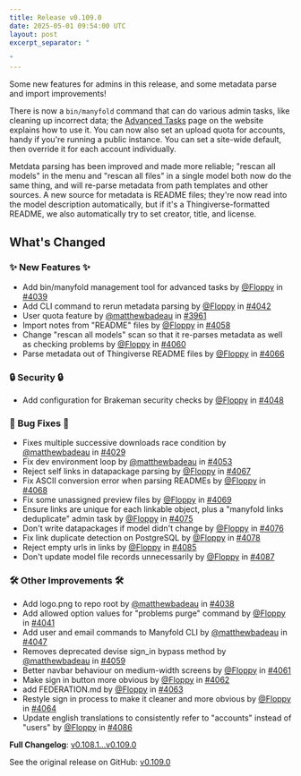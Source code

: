 ```yaml
---
title: Release v0.109.0
date: 2025-05-01 09:54:00 UTC
layout: post
excerpt_separator: "

"
---
```

Some new features for admins in this release, and some metadata parse and import improvements! 

There is now a `bin/manyfold` command that can do various admin tasks, like cleaning up incorrect data; the [Advanced Tasks](https://manyfold.app/sysadmin/advanced_tasks.html) page on the website explains how to use it.  You can now also set an upload quota for accounts, handy if you're running a public instance. You can set a site-wide default, then override it for each account individually.

Metdata parsing has been improved and made more reliable; "rescan all models" in the menu and "rescan all files" in a single model both now do the same thing, and will re-parse metadata from path templates and other sources. A new source for metadata is README files; they're now read into the model description automatically, but if it's a Thingiverse-formatted README, we also automatically try to set creator, title, and license.

## What's Changed
### ✨ New Features ✨
* Add bin/manyfold management tool for advanced tasks by [@Floppy](https://github.com/Floppy) in [#4039](https://github.com/manyfold3d/manyfold/pull/4039)
* Add CLI command to rerun metadata parsing by [@Floppy](https://github.com/Floppy) in [#4042](https://github.com/manyfold3d/manyfold/pull/4042)
* User quota feature by [@matthewbadeau](https://github.com/matthewbadeau) in [#3961](https://github.com/manyfold3d/manyfold/pull/3961)
* Import notes from "README" files by [@Floppy](https://github.com/Floppy) in [#4058](https://github.com/manyfold3d/manyfold/pull/4058)
* Change "rescan all models" scan so that it re-parses metadata as well as checking problems by [@Floppy](https://github.com/Floppy) in [#4060](https://github.com/manyfold3d/manyfold/pull/4060)
* Parse metadata out of Thingiverse README files by [@Floppy](https://github.com/Floppy) in [#4066](https://github.com/manyfold3d/manyfold/pull/4066)
### 🔒 Security 🔒
* Add configuration for Brakeman security checks by [@Floppy](https://github.com/Floppy) in [#4048](https://github.com/manyfold3d/manyfold/pull/4048)
### 🐛 Bug Fixes 🐛
* Fixes multiple successive downloads race condition by [@matthewbadeau](https://github.com/matthewbadeau) in [#4029](https://github.com/manyfold3d/manyfold/pull/4029)
* Fix dev environment loop by [@matthewbadeau](https://github.com/matthewbadeau) in [#4053](https://github.com/manyfold3d/manyfold/pull/4053)
* Reject self links in datapackage parsing by [@Floppy](https://github.com/Floppy) in [#4067](https://github.com/manyfold3d/manyfold/pull/4067)
* Fix ASCII conversion error when parsing READMEs by [@Floppy](https://github.com/Floppy) in [#4068](https://github.com/manyfold3d/manyfold/pull/4068)
* Fix some unassigned preview files by [@Floppy](https://github.com/Floppy) in [#4069](https://github.com/manyfold3d/manyfold/pull/4069)
* Ensure links are unique for each linkable object, plus a "manyfold links deduplicate" admin task by [@Floppy](https://github.com/Floppy) in [#4075](https://github.com/manyfold3d/manyfold/pull/4075)
* Don't write datapackages if model didn't change by [@Floppy](https://github.com/Floppy) in [#4076](https://github.com/manyfold3d/manyfold/pull/4076)
* Fix link duplicate detection on PostgreSQL by [@Floppy](https://github.com/Floppy) in [#4078](https://github.com/manyfold3d/manyfold/pull/4078)
* Reject empty urls in links by [@Floppy](https://github.com/Floppy) in [#4085](https://github.com/manyfold3d/manyfold/pull/4085)
* Don't update model file records unnecessarily by [@Floppy](https://github.com/Floppy) in [#4087](https://github.com/manyfold3d/manyfold/pull/4087)
### 🛠️ Other Improvements 🛠️
* Add logo.png to repo root by [@matthewbadeau](https://github.com/matthewbadeau) in [#4038](https://github.com/manyfold3d/manyfold/pull/4038)
* Add allowed option values for "problems purge" command by [@Floppy](https://github.com/Floppy) in [#4041](https://github.com/manyfold3d/manyfold/pull/4041)
* Add user and email commands to Manyfold CLI by [@matthewbadeau](https://github.com/matthewbadeau) in [#4047](https://github.com/manyfold3d/manyfold/pull/4047)
* Removes deprecated devise sign_in bypass method by [@matthewbadeau](https://github.com/matthewbadeau) in [#4059](https://github.com/manyfold3d/manyfold/pull/4059)
* Better navbar behaviour on medium-width screens by [@Floppy](https://github.com/Floppy) in [#4061](https://github.com/manyfold3d/manyfold/pull/4061)
* Make sign in button more obvious by [@Floppy](https://github.com/Floppy) in [#4062](https://github.com/manyfold3d/manyfold/pull/4062)
* add FEDERATION.md by [@Floppy](https://github.com/Floppy) in [#4063](https://github.com/manyfold3d/manyfold/pull/4063)
* Restyle sign in process to make it cleaner and more obvious by [@Floppy](https://github.com/Floppy) in [#4064](https://github.com/manyfold3d/manyfold/pull/4064)
* Update english translations to consistently refer to  "accounts" instead of "users" by [@Floppy](https://github.com/Floppy) in [#4086](https://github.com/manyfold3d/manyfold/pull/4086)


**Full Changelog**: [v0.108.1...v0.109.0](https://github.com/manyfold3d/manyfold/compare/v0.108.1...v0.109.0)

See the original release on GitHub: [v0.109.0](https://github.com/manyfold3d/manyfold/releases/tag/v0.109.0)
